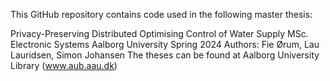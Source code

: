 This GitHub repository contains code used in the following master thesis:

Privacy-Preserving Distributed Optimising Control of Water Supply
MSc. Electronic Systems
Aalborg University
Spring 2024
Authors: Fie Ørum, Lau Lauridsen, Simon Johansen
The theses can be found at Aalborg University Library (www.aub.aau.dk)
